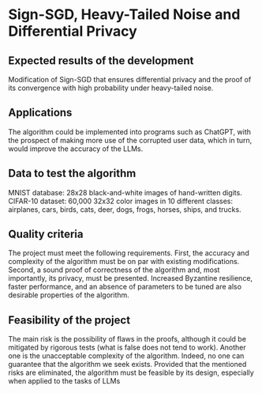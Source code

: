 # Sign-SGD, Heavy-Tailed Noise and Differential Privacy
## Expected results of the development
Modification of Sign-SGD that ensures differential privacy and the proof of its convergence with high probability under heavy-tailed noise.

## Applications
The algorithm could be implemented into programs such as ChatGPT, with the prospect of making more use of the corrupted user data, which in turn, would improve the accuracy of the LLMs.

## Data to test the algorithm
MNIST database: 28x28 black-and-white images of hand-written digits. CIFAR-10 dataset: 60,000 32x32 color images in 10 different classes: airplanes, cars, birds, cats, deer, dogs, frogs, horses, ships, and trucks.

## Quality criteria
The project must meet the following requirements. First, the accuracy and complexity of the algorithm must be on par with existing modifications. Second, a sound proof of correctness of the algorithm and, most importantly, its privacy, must be presented. Increased Byzantine resilience, faster performance, and an absence of parameters to be tuned are also desirable properties of the algorithm.

## Feasibility of the project
The main risk is the possibility of flaws in the proofs, although it could be mitigated by rigorous tests (what is false does not tend to work). Another one is the unacceptable complexity of the algorithm. Indeed, no one can guarantee that the algorithm we seek exists. Provided that the mentioned risks are eliminated, the algorithm must be feasible by its design, especially when applied to the tasks of LLMs
